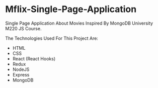 # Mflix-Single-Page-Application
Single Page Application About Movies Inspired By MongoDB University M220 JS Course.

The Technologies Used For This Project Are:
- HTML
- CSS
- React (React Hooks)
- Redux
- NodeJS
- Express
- MongoDB
